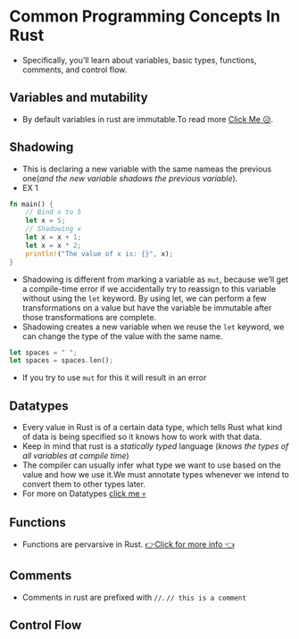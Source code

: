 # Common Programming Concepts In Rust

- Specifically, you’ll learn about variables, basic types, functions, comments, and control flow.

## Variables and mutability

- By default variables in rust are immutable.To read more [Click Me 😥](/docs/0x2vars.md).

## Shadowing

- This is declaring a new variable with the same nameas the previous one(_and the new variable shadows the previous variable_).
- EX 1

```rs
fn main() {
    // Bind x to 5
    let x = 5;
    // Shadowing x
    let x = x + 1;
    let x = x * 2;
    println!("The value of x is: {}", x);
}
```

- Shadowing is different from marking a variable as `mut`, because we’ll get a compile-time error if we accidentally try to reassign to this variable without using the `let` keyword. By using let, we can perform a few transformations on a value but have the variable be immutable after those transformations are complete.
- Shadowing creates a new variable when we reuse the `let` keyword, we can change the type of the value with the same name.

```rs
let spaces = " ";
let spaces = spaces.len();
```

- If you try to use `mut` for this it will result in an error

## Datatypes

- Every value in Rust is of a certain data type, which tells Rust what kind of data is being specified so it knows how to work with that data.
- Keep in mind that rust is a _statically typed_ language (_knows the types of all variables at compile time_)
- The compiler can usually infer what type we want to use based on the value and how we use it.We must annotate types whenever we intend to convert them to other types later.
- For more on Datatypes [click me 💀](/docs/0x03data-types.md)

## Functions

- Functions are pervarsive in Rust. [👉Click for more info 👈](/docs/0x08-Functions.md)

## Comments

- Comments in rust are prefixed with `//`.
  `// this is a comment`

## Control Flow
